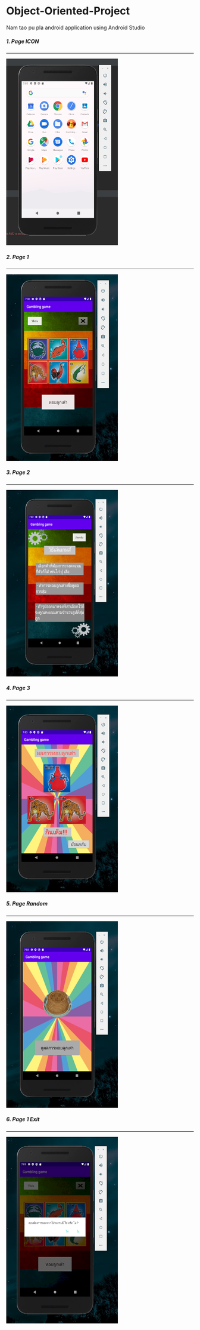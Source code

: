 # Object-Oriented-Project
Nam tao pu pla android application using Android Studio

<h5>1. Page ICON</h5><hr style"color:gray;">
<img src="images/PageIcon.png" width="300" height="500"></img>
<h5>2. Page 1</h5><hr style"color:gray;">
<img src="images/Page 1.png" width="300" height="500"></img>
<h5>3. Page 2</h5><hr style"color:gray;">
<img src="images/Page2.png" width="300" height="500"></img>
<h5>4. Page 3</h5><hr style"color:gray;">
<img src="images/Page3.png" width="300" height="500"></img>
<h5>5. Page Random</h5><hr style"color:gray;">
<img src="images/PageRandom.png" width="300" height="500"></img>
<h5>6. Page 1 Exit</h5><hr style"color:gray;">
<img src="images/Page1Exit.png" width="300" height="500"></img>

